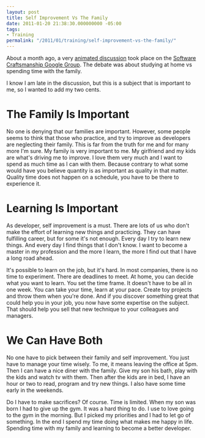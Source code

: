 ```yaml
---
layout: post
title: Self Improvement Vs The Family
date: 2011-01-20 21:38:30.000000000 -05:00
tags:
- Training
permalink: "/2011/01/training/self-improvement-vs-the-family/"
---
```

About a month ago, a very [animated discussion](http://groups.google.com/group/software_craftsmanship/browse_thread/thread/a8ebf102445b1409 "About learning and self-improvement") took place on the [Software Craftsmanship Google Group](http://groups.google.com/group/software_craftsmanship "Software Craftsmanship Google Group"). The debate was about studying at home vs spending time with the family.

I know I am late in the discussion, but this is a subject that is important to me, so I wanted to add my two cents.

# The Family Is Important

No one is denying that our families are important. However, some people seems to think that those who practice, and try to improve as developers are neglecting their family. This is far from the truth for me and for many more I'm sure. My family is very important to me. My girlfriend and my kids are what's driving me to improve. I love them very much and I want to spend as much time as I can with them. Because contrary to what some would have you believe quantity is as important as quality in that matter. Quality time does not happen on a schedule, you have to be there to experience it.

# Learning Is Important

As developer, self improvement is a must. There are lots of us who don't make the effort of learning new things and practicing. They can have fulfilling career, but for some it's not enough. Every day I try to learn new things. And every day I find things that I don't know. I want to become a master in my profession and the more I learn, the more I find out that I have a long road ahead.

It's possible to learn on the job, but it's hard. In most companies, there is no time to experiment. There are deadlines to meet. At home, you can decide what you want to learn. You set the time frame. It doesn't have to be all in one week. You can take your time, learn at your pace. Create toy projects and throw them when you're done. And if you discover something great that could help you in your job, you now have some expertise on the subject. That should help you sell that new technique to your colleagues and managers.

# We Can Have Both

No one have to pick between their family and self improvement. You just have to manage your time wisely. To me, it means leaving the office at 5pm. Then I can have a nice diner with the family. Give my son his bath, play with the kids and watch tv with them. Then after the kids are in bed, I have an hour or two to read, program and try new things. I also have some time early in the weekends.

Do I have to make sacrifices? Of course. Time is limited. When my son was born I had to give up the gym. It was a hard thing to do. I use to love going to the gym in the morning. But I picked my priorities and I had to let go of something. In the end I spend my time doing what makes me happy in life. Spending time with my family and learning to become a better developer.


